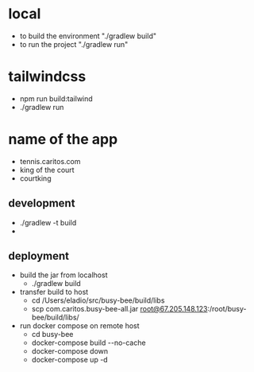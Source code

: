 # local
- to build the environment "./gradlew build"
- to run the project "./gradlew run"

# tailwindcss
- npm run build:tailwind
- ./gradlew run

# name of the app
- tennis.caritos.com
- king of the court
- courtking

## development
- ./gradlew -t build
- 
## deployment
- build the jar from localhost
  - ./gradlew build
- transfer build to host
  - cd /Users/eladio/src/busy-bee/build/libs
  - scp com.caritos.busy-bee-all.jar root@67.205.148.123:/root/busy-bee/build/libs/
- run docker compose on remote host
  - cd busy-bee
  - docker-compose build --no-cache
  - docker-compose down
  - docker-compose up -d
